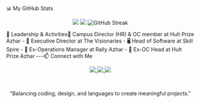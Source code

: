 📊 My GitHub Stats
​<p align="center">
<img src="https://www.google.com/search?q=https://github-readme-stats.vercel.app/api%3Fusername%3DRagabCodes%26show_icons%3Dtrue%26theme%3Dradical%26hide_border%3Dtrue" />
<img src="https://www.google.com/search?q=https://github-readme-stats.vercel.app/api/top-langs/%3Fusername%3DRagabCodes%26layout%3Dcompact%26theme%3Dradical%26hide_border%3Dtrue" />
<img src="https://www.google.com/search?q=https://streak-stats.demolab.com%3Fuser%3DRagabCodes%26theme%3Dradical%26hide_border%3Dtrue" alt="GitHub Streak" />
</p>
​🌟 Leadership & Activities
​🎯 Campus Director (HR) & OC member at Hult Prize Azhar - 💼 Executive Director at The Visionaries - 🖥️ Head of Software at Skill Spire - 📍 Ex-Operations Manager at Rally Azhar - 📍 Ex-OC Head at Hult Prize Azhar ---
​📫 Connect with Me
​<p align="center">
<a href="https://www.linkedin.com/in/mohamed-r-ragab">
<img src="https://img.shields.io/badge/LinkedIn-0077B5?style=for-the-badge&logo=linkedin&logoColor=white" />
</a>
<a href="https://www.facebook.com/Moham3dRajab">
<img src="https://img.shields.io/badge/Facebook-1877F2?style=for-the-badge&logo=facebook&logoColor=white" />
</a>
<a href="mailto:rjb27858@gmail.com">
<img src="https://img.shields.io/badge/Email-D14836?style=for-the-badge&logo=gmail&logoColor=white" />
</a>
</p>
​<p align="center">
"Balancing coding, design, and languages to create meaningful projects."
</p>
